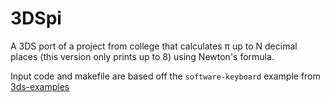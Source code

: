# 3DSpi

A 3DS port of a project from college that calculates π up to N decimal places (this version only prints up to 8) using Newton's formula.

Input code and makefile are based off the ```software-keyboard``` example from [3ds-examples](https://github.com/devkitPro/3ds-examples/tree/master/input/software-keyboard)
